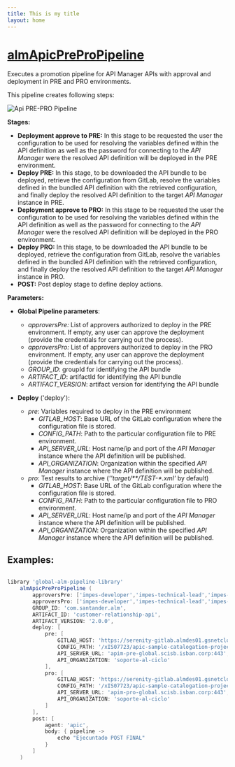 ```yaml
---
title: This is my title
layout: home
---
```

# [almApicPreProPipeline](/vars/almApicPreProPipeline.groovy)

Executes a  promotion pipeline for API Manager APIs with approval and deployment in PRE and PRO environments. 

This pipeline creates following steps:

![Api PRE-PRO Pipeline](./../resources/images/apiPreProPipeline.jpg)

**Stages:**
 * **Deployment approve to PRE:**  In this stage to be requested the user the configuration to be used for resolving the variables defined within the API definition as well as the password for connecting to the _API Manager_ were the resolved API definition will be deployed in the PRE environment.
 * **Deploy PRE:** In this stage, to be downloaded the API bundle to be deployed, retrieve the configuration from GitLab, resolve the variables defined in the bundled API definition with the retrieved configuration, and finally deploy the resolved API definition to the target _API Manager_ instance in PRE.
 * **Deployment approve to PRO:**  In this stage to be requested the user the configuration to be used for resolving the variables defined within the API definition as well as the password for connecting to the _API Manager_ were the resolved API definition will be deployed in the PRO environment.
 * **Deploy PRO:**  In this stage, to be downloaded the API bundle to be deployed, retrieve the configuration from GitLab, resolve the variables defined in the bundled API definition with the retrieved configuration, and finally deploy the resolved API definition to the target _API Manager_ instance in PRO.
 * **POST:**  Post deploy stage to define deploy actions. 

**Parameters:**
* **Global Pipeline parameters**:
    * *approversPre:* List of approvers authorized to deploy in the PRE environment.  If empty, any user can approve the deployment (provide the credentials for carrying out the process).
    * *approversPro:* List of approvers authorized to deploy in the PRO environment.  If empty, any user can approve the deployment (provide the credentials for carrying out the process).
    * *GROUP_ID*: groupId for identifying the API bundle
    * *ARTIFACT_ID*: artifactId for identifying the API bundle
    * *ARTIFACT_VERSION*: artifact version for identifying the API bundle

* **Deploy** ('deploy'):
    * *pre*: Variables required to deploy in the PRE environment
       * *GITLAB_HOST*: Base URL of the GitLab configuration where the configuration file is stored.
       * *CONFIG_PATH*: Path to the particular configuration file to PRE environment.
       * *API_SERVER_URL*: Host name/ip and port of the _API Manager_ instance where the API definition will be published.
       * *API_ORGANIZATION*: Organization within the specified _API Manager_ instance where the API definition will be published.
    * *pro*: Test results to archive (_''target/**/TEST-*.xml'_ by default)
       * *GITLAB_HOST*: Base URL of the GitLab configuration where the configuration file is stored.
       * *CONFIG_PATH*: Path to the particular configuration file to PRO environment.
       * *API_SERVER_URL*: Host name/ip and port of the _API Manager_ instance where the API definition will be published.
       * *API_ORGANIZATION*: Organization within the specified _API Manager_ instance where the API definition will be published.

## Examples:

```groovy

library 'global-alm-pipeline-library'
	almApicPreProPipeline (
		approversPre: ['impes-developer','impes-technical-lead','impes-product-owner','alm-developer'],
		approversPro: ['impes-developer','impes-technical-lead','impes-product-owner','alm-developer'],
		GROUP_ID: 'com.santander.alm',
		ARTIFACT_ID: 'customer-relationship-api',
		ARTIFACT_VERSION: '2.0.0', 
		deploy: [
			pre: [
				GITLAB_HOST: 'https://serenity-gitlab.almdes01.gsnetcloud.corp',
				CONFIG_PATH: '/xIS07723/apic-sample-catalogation-project/raw/master/config/environment.pre.properties',
				API_SERVER_URL: 'apim-pre-global.scisb.isban.corp:443',
				API_ORGANIZATION: 'soporte-al-ciclo'				
			],
			pro: [
				GITLAB_HOST: 'https://serenity-gitlab.almdes01.gsnetcloud.corp',
				CONFIG_PATH: '/xIS07723/apic-sample-catalogation-project/raw/master/config/environment.pro.properties',
				API_SERVER_URL: 'apim-pro-global.scisb.isban.corp:443',
				API_ORGANIZATION: 'soporte-al-ciclo'
			]
		],
		post: [
			agent: 'apic',
			body: { pipeline ->
				echo "Ejecuntado POST FINAL"
			}
		]
	)
    
```